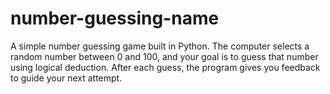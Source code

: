# number-guessing-name
A simple number guessing game built in Python. The computer selects a random number between 0 and 100, and your goal is to guess that number using logical deduction. After each guess, the program gives you feedback to guide your next attempt.
